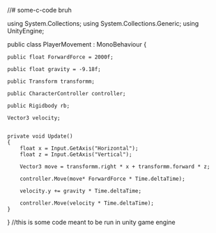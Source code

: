 //# some-c-code
bruh


using System.Collections;
using System.Collections.Generic;
using UnityEngine;

public class PlayerMovement : MonoBehaviour
{

    public float ForwardForce = 2000f;

    public float gravity = -9.18f;

    public Transform transformm;

    public CharacterController controller;

    public Rigidbody rb;

    Vector3 velocity;


    private void Update()
    {
        float x = Input.GetAxis("Horizontal");
        float z = Input.GetAxis("Vertical");

        Vector3 move = transformm.right * x + transformm.forward * z;

        controller.Move(move* ForwardForce * Time.deltaTime);

        velocity.y += gravity * Time.deltaTime;

        controller.Move(velocity * Time.deltaTime);
    }
}
//this is some code meant to be run in unity game engine
